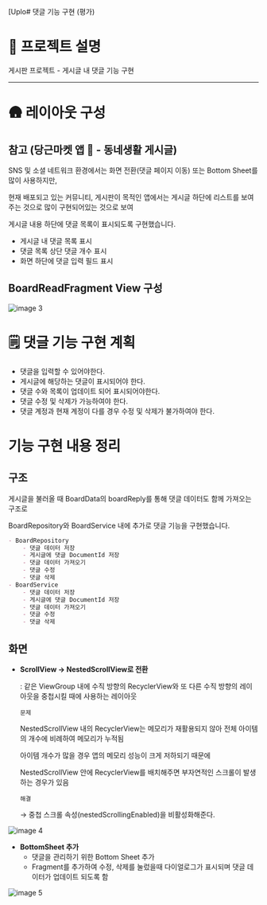 [Uplo# 댓글 기능 구현 (평가)

# 💬 프로젝트 설명

게시판 프로젝트 - 게시글 내 댓글 기능 구현

---

# 🛖 레이아웃 구성

## 참고 (당근마켓 앱 🥕 - 동네생활 게시글)

SNS 및 소셜 네트워크 환경에서는 화면 전환(댓글 페이지 이동) 또는 Bottom Sheet를 많이 사용하지만,

현재 배포되고 있는 커뮤니티,  게시판이 목적인 앱에서는 게시글 하단에 리스트를 보여주는 것으로 많이 구현되어있는 것으로 보여

게시글 내용 하단에 댓글 목록이 표시되도록 구현했습니다.

- 게시글 내 댓글 목록 표시
- 댓글 목록 상단 댓글 개수 표시
- 화면 하단에 댓글 입력 필드 표시




## BoardReadFragment View 구성

![image 3](https://github.com/user-attachments/assets/f7a9078b-90f2-4757-a3c3-4fd3d10a4e22)


# 🗒️ 댓글 기능 구현 계획

- 댓글을 입력할 수 있어야한다.
- 게시글에 해당하는 댓글이 표시되어야 한다.
- 댓글 수와 목록이 업데이트 되어 표시되어야한다.
- 댓글 수정 및 삭제가 가능하여야 한다.
- 댓글 계정과 현재 계정이 다를 경우 수정 및 삭제가 불가하여야 한다.

# 기능 구현 내용 정리

## 구조

게시글을 불러올 때 BoardData의 boardReply를 통해 댓글 데이터도 함께 가져오는 구조로

BoardRepository와 BoardService 내에 추가로 댓글 기능을 구현했습니다.

```markdown
- BoardRepository
    - 댓글 데이터 저장
    - 게시글에 댓글 DocumentId 저장
    - 댓글 데이터 가져오기
    - 댓글 수정
    - 댓글 삭제
- BoardService
    - 댓글 데이터 저장
    - 게시글에 댓글 DocumentId 저장
    - 댓글 데이터 가져오기
    - 댓글 수정
    - 댓글 삭제
```

## 화면

- **ScrollView → NestedScrollView로 전환**
    
    : 같은 ViewGroup 내에 수직 방향의 RecyclerView와 또 다른 수직 방향의 레이아웃을 중첩시킬 때에 사용하는 레이아웃
    
    `문제`
    
    NestedScrollView 내의 RecyclerView는 메모리가 재활용되지 않아 전체 아이템의 개수에 비례하여 메모리가 누적됨
    
    아이템 개수가 많을 경우 앱의 메모리 성능이 크게 저하되기 때문에
    
    NestedScrollView 안에 RecyclerView를 배치해주면 부자연적인 스크롤이 발생하는 경우가 있음
    
    `해결`
    
    → 중첩 스크롤 속성(nestedScrollingEnabled)을 비활성화해준다.
    
![image 4](https://github.com/user-attachments/assets/63d22ecc-d949-49a5-9096-16e7eadf02b2)


- **BottomSheet 추가**
    - 댓글을 관리하기 위한 Bottom Sheet 추가
    - Fragment를 추가하여 수정, 삭제를 눌렀을때 다이얼로그가 표시되며 댓글 데이터가 업데이트 되도록 함

![image 5](https://github.com/user-attachments/assets/1a6ea261-b889-48af-a855-fb9f9453cdf8)

